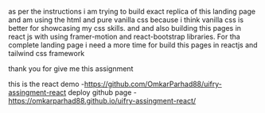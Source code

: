 as per the instructions i am trying to build exact replica of this landing page 
and am using the html and pure vanilla css because i think vanilla css is better for showcasing my css skills.
and and also building this pages in react js with using framer-motion and react-bootstrap libraries.
For tha complete landing page i need a more time for build this pages in reactjs and  tailwind css framework

thank you for give me this assignment


this is the react demo -https://github.com/OmkarParhad88/uifry-assingment-react
deploy github page - https://omkarparhad88.github.io/uifry-assingment-react/
